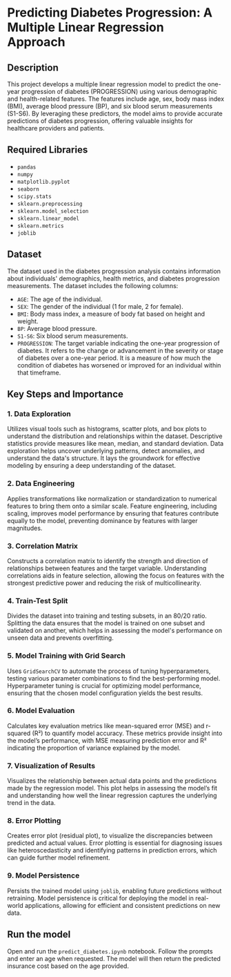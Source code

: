 # Predicting Diabetes Progression: A Multiple Linear Regression Approach

## Description
This project develops a multiple linear regression model to predict the one-year progression of diabetes (PROGRESSION) using various demographic and health-related features. The features include age, sex, body mass index (BMI), average blood pressure (BP), and six blood serum measurements (S1-S6). By leveraging these predictors, the model aims to provide accurate predictions of diabetes progression, offering valuable insights for healthcare providers and patients.

## Required Libraries
- `pandas`
- `numpy`
- `matplotlib.pyplot`
- `seaborn`
- `scipy.stats`
- `sklearn.preprocessing`
- `sklearn.model_selection`
- `sklearn.linear_model`
- `sklearn.metrics`
- `joblib`

## Dataset

The dataset used in the diabetes progression analysis contains information about individuals' demographics, health metrics, and diabetes progression measurements. The dataset includes the following columns:

- `AGE`: The age of the individual.
- `SEX`: The gender of the individual (1 for male, 2 for female).
- `BMI`: Body mass index, a measure of body fat based on height and weight.
- `BP`: Average blood pressure.
- `S1-S6`: Six blood serum measurements.
- `PROGRESSION`: The target variable indicating the one-year progression of diabetes. It refers to the change or advancement in the severity or stage of diabetes over a one-year period. It is a measure of how much the condition of diabetes has worsened or improved for an individual within that timeframe.

## Key Steps and Importance

### 1. Data Exploration
Utilizes visual tools such as histograms, scatter plots, and box plots to understand the distribution and relationships within the dataset. Descriptive statistics provide measures like mean, median, and standard deviation. Data exploration helps uncover underlying patterns, detect anomalies, and understand the data's structure. It lays the groundwork for effective modeling by ensuring a deep understanding of the dataset.

### 2. Data Engineering
Applies transformations like normalization or standardization to numerical features to bring them onto a similar scale. Feature engineering, including scaling, improves model performance by ensuring that features contribute equally to the model, preventing dominance by features with larger magnitudes.

### 3. Correlation Matrix
Constructs a correlation matrix to identify the strength and direction of relationships between features and the target variable. Understanding correlations aids in feature selection, allowing the focus on features with the strongest predictive power and reducing the risk of multicollinearity.

### 4. Train-Test Split
Divides the dataset into training and testing subsets, in an 80/20 ratio. Splitting the data ensures that the model is trained on one subset and validated on another, which helps in assessing the model's performance on unseen data and prevents overfitting.

### 5. Model Training with Grid Search
Uses `GridSearchCV` to automate the process of tuning hyperparameters, testing various parameter combinations to find the best-performing model. Hyperparameter tuning is crucial for optimizing model performance, ensuring that the chosen model configuration yields the best results.

### 6. Model Evaluation
Calculates key evaluation metrics like mean-squared error (MSE) and r-squared (R²) to quantify model accuracy. These metrics provide insight into the model’s performance, with MSE measuring prediction error and R² indicating the proportion of variance explained by the model.

### 7. Visualization of Results
Visualizes the relationship between actual data points and the predictions made by the regression model. This plot helps in assessing the model’s fit and understanding how well the linear regression captures the underlying trend in the data.

### 8. Error Plotting
Creates error plot (residual plot), to visualize the discrepancies between predicted and actual values. Error plotting is essential for diagnosing issues like heteroscedasticity and identifying patterns in prediction errors, which can guide further model refinement.

### 9. Model Persistence
Persists the trained model using `joblib`, enabling future predictions without retraining.  Model persistence is critical for deploying the model in real-world applications, allowing for efficient and consistent predictions on new data.

## Run the model
Open and run the `predict_diabetes.ipynb` notebook. Follow the prompts and enter an age when requested. The model will then return the predicted insurance cost based on the age provided.